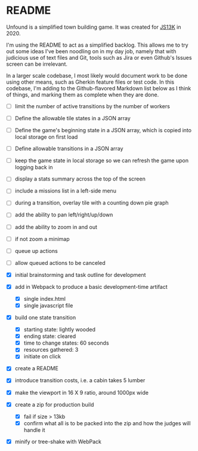 # README

Unfound is a simplified town building game. It was created for [JS13K](https://js13kgames.com/) in 2020.

I'm using the README to act as a simplified backlog. This allows me to try out some ideas I've been noodling on in my day job, namely that with judicious use of text files and Git, tools such as Jira or even Github's Issues screen can be irrelevant.

In a larger scale codebase, I most likely would document work to be done using other means, such as Gherkin feature files or test code. In this codebase, I'm adding to the Github-flavored Markdown list below as I think of things, and marking them as complete when they are done.

- [ ] limit the number of active transitions by the number of workers
- [ ] Define the allowable tile states in a JSON array
- [ ] Define the game's beginning state in a JSON array, which is copied into local storage on first load
- [ ] Define allowable transitions in a JSON array
- [ ] keep the game state in local storage so we can refresh the game upon logging back in
- [ ] display a stats summary across the top of the screen
- [ ] include a missions list in a left-side menu
- [ ] during a transition, overlay tile with a counting down pie graph
- [ ] add the ability to pan left/right/up/down
- [ ] add the ability to zoom in and out
- [ ] if not zoom a minimap
- [ ] queue up actions
- [ ] allow queued actions to be canceled

- [X] initial brainstorming and task outline for development
- [X] add in Webpack to produce a basic development-time artifact
    - [X] single index.html
    - [X] single javascript file
- [X] build one state transition
    - [X] starting state: lightly wooded
    - [X] ending state: cleared
    - [X] time to change states: 60 seconds
    - [X] resources gathered: 3
    - [X] initiate on click
- [X] create a README
- [X] introduce transition costs, i.e. a cabin takes 5 lumber
- [X] make the viewport in 16 X 9 ratio, around 1000px wide
- [X] create a zip for production build
    - [X] fail if size > 13kb
    - [X] confirm what all is to be packed into the zip and how the judges will handle it
- [X] minify or tree-shake with WebPack
